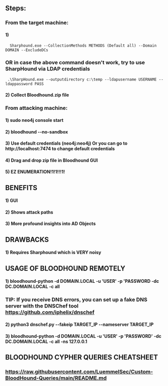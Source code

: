 ## Steps:

### From the target machine:

#### 1) 

      Sharphound.exe --CollectionMethods METHODS (Default all) --Domain DOMAIN --ExcludeDCs

### OR in case the above command doesn't work, try to use SharpHound via LDAP credentials

     .\SharpHound.exe --outputdirectory c:\temp --ldapusername USERNAME --ldappassword PASS

#### 2) Collect Bloodhound.zip file

### From attacking machine:

#### 1) sudo neo4j console start

#### 2) bloodhound --no-sandbox

#### 3) Use default credentials (neo4j:neo4j) Or you can go to http://localhost:7474 to change default credentials

#### 4) Drag and drop zip file in Bloodhound GUI

#### 5) EZ ENUMERATION!1!1!!!1!

## BENEFITS

#### 1) GUI

#### 2) Shows attack paths

#### 3) More profound insights into AD Objects

## DRAWBACKS

#### 1) Requires Sharphound which is VERY noisy

## USAGE OF BLOODHOUND REMOTELY

#### 1) bloodhound-python -d DOMAIN.LOCAL -u 'USER' -p 'PASSWORD -dc DC.DOMAIN.LOCAL -c all

### TIP: If you receive DNS errors, you can set up a fake DNS server with the DNSChef tool https://github.com/iphelix/dnschef

#### 2) python3 dnschef.py --fakeip TARGET_IP --nameserver TARGET_IP

#### 3) bloodhound-python -d DOMAIN.LOCAL -u 'USER' -p 'PASSWORD' -dc DC.DOMAIN.LOCAL -c all -ns 127.0.0.1

## BLOODHOUND CYPHER QUERIES CHEATSHEET

### https://raw.githubusercontent.com/LuemmelSec/Custom-BloodHound-Queries/main/README.md
